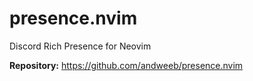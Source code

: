 # presence.nvim

Discord Rich Presence for Neovim

**Repository:** <https://github.com/andweeb/presence.nvim>

<!-- vim: set ft=markdown: -->